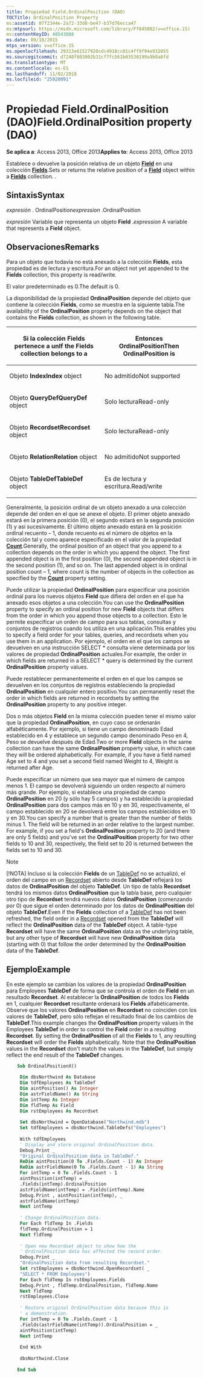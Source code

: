 ```yaml
---
title: Propiedad Field.OrdinalPosition (DAO)
TOCTitle: OrdinalPosition Property
ms:assetid: 07f2344e-2a72-33d8-be47-b37d76ecca47
ms:mtpsurl: https://msdn.microsoft.com/library/Ff845002(v=office.15)
ms:contentKeyID: 48543088
ms.date: 09/18/2015
mtps_version: v=office.15
ms.openlocfilehash: 29313e61527920cdc4918cc81c4ff9f94e932855
ms.sourcegitcommit: d7248f803002b31cf7fc561b03530199a9b0a8fd
ms.translationtype: MT
ms.contentlocale: es-ES
ms.lasthandoff: 11/02/2018
ms.locfileid: "25920091"
---
```

# <a name="fieldordinalposition-property-dao"></a><span data-ttu-id="9fbc0-102">Propiedad Field.OrdinalPosition (DAO)</span><span class="sxs-lookup"><span data-stu-id="9fbc0-102">Field.OrdinalPosition property (DAO)</span></span>


<span data-ttu-id="9fbc0-103">**Se aplica a**: Access 2013, Office 2013</span><span class="sxs-lookup"><span data-stu-id="9fbc0-103">**Applies to**: Access 2013, Office 2013</span></span>

<span data-ttu-id="9fbc0-p101">Establece o devuelve la posición relativa de un objeto **[Field](field-object-dao.md)** en una colección **[Fields](fields-collection-dao.md)**.</span><span class="sxs-lookup"><span data-stu-id="9fbc0-p101">Sets or returns the relative position of a **[Field](field-object-dao.md)** object within a **[Fields](fields-collection-dao.md)** collection. .</span></span>

## <a name="syntax"></a><span data-ttu-id="9fbc0-106">Sintaxis</span><span class="sxs-lookup"><span data-stu-id="9fbc0-106">Syntax</span></span>

<span data-ttu-id="9fbc0-107">*expresión* . OrdinalPosition</span><span class="sxs-lookup"><span data-stu-id="9fbc0-107">*expression* .OrdinalPosition</span></span>

<span data-ttu-id="9fbc0-108">*expresión* Variable que representa un objeto **Field** .</span><span class="sxs-lookup"><span data-stu-id="9fbc0-108">*expression* A variable that represents a **Field** object.</span></span>

## <a name="remarks"></a><span data-ttu-id="9fbc0-109">Observaciones</span><span class="sxs-lookup"><span data-stu-id="9fbc0-109">Remarks</span></span>

<span data-ttu-id="9fbc0-110">Para un objeto que todavía no está anexado a la colección **Fields**, esta propiedad es de lectura y escritura.</span><span class="sxs-lookup"><span data-stu-id="9fbc0-110">For an object not yet appended to the **Fields** collection, this property is read/write.</span></span>

<span data-ttu-id="9fbc0-111">El valor predeterminado es 0.</span><span class="sxs-lookup"><span data-stu-id="9fbc0-111">The default is 0.</span></span>

<span data-ttu-id="9fbc0-112">La disponibilidad de la propiedad **OrdinalPosition** depende del objeto que contiene la colección **Fields**, como se muestra en la siguiente tabla.</span><span class="sxs-lookup"><span data-stu-id="9fbc0-112">The availability of the **OrdinalPosition** property depends on the object that contains the **Fields** collection, as shown in the following table.</span></span>

<table>
<colgroup>
<col style="width: 50%" />
<col style="width: 50%" />
</colgroup>
<thead>
<tr class="header">
<th><p><span data-ttu-id="9fbc0-113">Si la colección Fields pertenece a un</span><span class="sxs-lookup"><span data-stu-id="9fbc0-113">If the Fields collection belongs to a</span></span></p></th>
<th><p><span data-ttu-id="9fbc0-114">
Entonces OrdinalPosition</span><span class="sxs-lookup"><span data-stu-id="9fbc0-114">Then OrdinalPosition is</span></span></p></th>
</tr>
</thead>
<tbody>
<tr class="odd">
<td><p><span data-ttu-id="9fbc0-115">							Objeto <strong>Index</strong></span><span class="sxs-lookup"><span data-stu-id="9fbc0-115"><strong>Index</strong> object</span></span></p></td>
<td><p><span data-ttu-id="9fbc0-116">No admitido</span><span class="sxs-lookup"><span data-stu-id="9fbc0-116">Not supported</span></span></p></td>
</tr>
<tr class="even">
<td><p><span data-ttu-id="9fbc0-117">							Objeto <strong>QueryDef</strong></span><span class="sxs-lookup"><span data-stu-id="9fbc0-117"><strong>QueryDef</strong> object</span></span></p></td>
<td><p><span data-ttu-id="9fbc0-118">Solo lectura</span><span class="sxs-lookup"><span data-stu-id="9fbc0-118">Read-only</span></span></p></td>
</tr>
<tr class="odd">
<td><p><span data-ttu-id="9fbc0-119">							Objeto <strong>Recordset</strong></span><span class="sxs-lookup"><span data-stu-id="9fbc0-119"><strong>Recordset</strong> object</span></span></p></td>
<td><p><span data-ttu-id="9fbc0-120">Solo lectura</span><span class="sxs-lookup"><span data-stu-id="9fbc0-120">Read-only</span></span></p></td>
</tr>
<tr class="even">
<td><p><span data-ttu-id="9fbc0-121">							Objeto <strong>Relation</strong></span><span class="sxs-lookup"><span data-stu-id="9fbc0-121"><strong>Relation</strong> object</span></span></p></td>
<td><p><span data-ttu-id="9fbc0-122">No admitido</span><span class="sxs-lookup"><span data-stu-id="9fbc0-122">Not supported</span></span></p></td>
</tr>
<tr class="odd">
<td><p><span data-ttu-id="9fbc0-123">							Objeto <strong>TableDef</strong></span><span class="sxs-lookup"><span data-stu-id="9fbc0-123"><strong>TableDef</strong> object</span></span></p></td>
<td><p><span data-ttu-id="9fbc0-124">Es de lectura y escritura.</span><span class="sxs-lookup"><span data-stu-id="9fbc0-124">Read/write</span></span></p></td>
</tr>
</tbody>
</table>


<span data-ttu-id="9fbc0-p102">Generalmente, la posición ordinal de un objeto anexado a una colección depende del orden en el que se anexe el objeto. El primer objeto anexado estará en la primera posición (0), el segundo estará en la segunda posición (1) y así sucesivamente. El último objeto anexado estará en la posición ordinal recuento – 1, donde recuento es el número de objetos en la colección tal y como aparece especificado en el valor de la propiedad **[Count](containers-count-property-dao.md)**.</span><span class="sxs-lookup"><span data-stu-id="9fbc0-p102">Generally, the ordinal position of an object that you append to a collection depends on the order in which you append the object. The first appended object is in the first position (0), the second appended object is in the second position (1), and so on. The last appended object is in ordinal position count – 1, where count is the number of objects in the collection as specified by the **[Count](containers-count-property-dao.md)** property setting.</span></span>

<span data-ttu-id="9fbc0-128">Puede utilizar la propiedad **OrdinalPosition** para especificar una posición ordinal para los nuevos objetos **Field** que difiera del orden en el que ha anexado esos objetos a una colección.</span><span class="sxs-lookup"><span data-stu-id="9fbc0-128">You can use the **OrdinalPosition** property to specify an ordinal position for new **Field** objects that differs from the order in which you append those objects to a collection.</span></span> <span data-ttu-id="9fbc0-129">Esto le permite especificar un orden de campo para sus tablas, consultas y conjuntos de registros cuando los utiliza en una aplicación.</span><span class="sxs-lookup"><span data-stu-id="9fbc0-129">This enables you to specify a field order for your tables, queries, and recordsets when you use them in an application.</span></span> <span data-ttu-id="9fbc0-130">Por ejemplo, el orden en el que los campos se devuelven en una instrucción SELECT \* consulta viene determinada por los valores de propiedad **OrdinalPosition** actuales.</span><span class="sxs-lookup"><span data-stu-id="9fbc0-130">For example, the order in which fields are returned in a SELECT \* query is determined by the current **OrdinalPosition** property values.</span></span>

<span data-ttu-id="9fbc0-131">Puede restablecer permanentemente el orden en el que los campos se devuelven en los conjuntos de registros estableciendo la propiedad **OrdinalPosition** en cualquier entero positivo.</span><span class="sxs-lookup"><span data-stu-id="9fbc0-131">You can permanently reset the order in which fields are returned in recordsets by setting the **OrdinalPosition** property to any positive integer.</span></span>

<span data-ttu-id="9fbc0-p104">Dos o más objetos **Field** en la misma colección pueden tener el mismo valor que la propiedad **OrdinalPosition**, en cuyo caso se ordenarán alfabéticamente. Por ejemplo, si tiene un campo denominado Edad establecido en 4 y establece un segundo campo denominado Peso en 4, Peso se devuelve después de Edad.</span><span class="sxs-lookup"><span data-stu-id="9fbc0-p104">Two or more **Field** objects in the same collection can have the same **OrdinalPosition** property value, in which case they will be ordered alphabetically. For example, if you have a field named Age set to 4 and you set a second field named Weight to 4, Weight is returned after Age.</span></span>

<span data-ttu-id="9fbc0-p105">Puede especificar un número que sea mayor que el número de campos menos 1. El campo se devolverá siguiendo un orden respecto al número más grande. Por ejemplo, si establece una propiedad de campo **OrdinalPosition** en 20 (y sólo hay 5 campos) y ha establecido la propiedad **OrdinalPosition** para dos campos más en 10 y en 30, respectivamente, el campo establecido en 20 se devolverá entre los campos establecidos en 10 y en 30.</span><span class="sxs-lookup"><span data-stu-id="9fbc0-p105">You can specify a number that is greater than the number of fields minus 1. The field will be returned in an order relative to the largest number. For example, if you set a field's **OrdinalPosition** property to 20 (and there are only 5 fields) and you've set the **OrdinalPosition** property for two other fields to 10 and 30, respectively, the field set to 20 is returned between the fields set to 10 and 30.</span></span>

> [!NOTE]
> <span data-ttu-id="9fbc0-p106">[!NOTA] Incluso si la colección **Fields** de un [TableDef](tabledef-object-dao.md) no se actualizó, el orden del campo en un [Recordset](recordset-object-dao.md) abierto desde **TableDef** reflejará los datos de **OrdinalPosition** del objeto **TableDef**. Un tipo de tabla **Recordset** tendrá los mismos datos **OrdinalPosition** que la tabla base, pero cualquier otro tipo de **Recordset** tendrá nuevos datos **OrdinalPosition** (comenzando por 0) que sigue el orden determinado por los datos de **OrdinalPosition** del objeto **TableDef**.</span><span class="sxs-lookup"><span data-stu-id="9fbc0-p106">Even if the **Fields** collection of a [TableDef](tabledef-object-dao.md) has not been refreshed, the field order in a [Recordset](recordset-object-dao.md) opened from the **TableDef** will reflect the **OrdinalPosition** data of the **TableDef** object. A table-type **Recordset** will have the same **OrdinalPosition** data as the underlying table, but any other type of **Recordset** will have new **OrdinalPosition** data (starting with 0) that follow the order determined by the **OrdinalPosition** data of the **TableDef**.</span></span>

## <a name="example"></a><span data-ttu-id="9fbc0-139">Ejemplo</span><span class="sxs-lookup"><span data-stu-id="9fbc0-139">Example</span></span>

<span data-ttu-id="9fbc0-p107">En este ejemplo se cambian los valores de la propiedad **OrdinalPosition** para Employees **TableDef** de forma que se controla el orden de **Field** en un resultado **Recordset**. Al establecer la **OrdinalPosition** de todos los **Fields** en 1, cualquier **Recordset** resultante ordenará los **Fields** alfabéticamente. Observe que los valores **OrdinalPosition** en **Recordset** no coinciden con los valores de **TableDef**, pero sólo reflejan el resultado final de los cambios de **TableDef**.</span><span class="sxs-lookup"><span data-stu-id="9fbc0-p107">This example changes the **OrdinalPosition** property values in the Employees **TableDef** in order to control the **Field** order in a resulting **Recordset**. By setting the **OrdinalPosition** of all the **Fields** to 1, any resulting **Recordset** will order the **Fields** alphabetically. Note that the **OrdinalPosition** values in the **Recordset** don't match the values in the **TableDef**, but simply reflect the end result of the **TableDef** changes.</span></span>

```vb
    Sub OrdinalPositionX() 
     
     Dim dbsNorthwind As Database 
     Dim tdfEmployees As TableDef 
     Dim aintPosition() As Integer 
     Dim astrFieldName() As String 
     Dim intTemp As Integer 
     Dim fldTemp As Field 
     Dim rstEmployees As Recordset 
     
     Set dbsNorthwind = OpenDatabase("Northwind.mdb") 
     Set tdfEmployees = dbsNorthwind.TableDefs("Employees") 
     
     With tdfEmployees 
     ' Display and store original OrdinalPosition data. 
     Debug.Print _ 
     "Original OrdinalPosition data in TableDef." 
     ReDim aintPosition(0 To .Fields.Count - 1) As Integer 
     ReDim astrFieldName(0 To .Fields.Count - 1) As String 
     For intTemp = 0 To .Fields.Count - 1 
     aintPosition(intTemp) = _ 
     .Fields(intTemp).OrdinalPosition 
     astrFieldName(intTemp) = .Fields(intTemp).Name 
     Debug.Print , aintPosition(intTemp), _ 
     astrFieldName(intTemp) 
     Next intTemp 
     
     ' Change OrdinalPosition data. 
     For Each fldTemp In .Fields 
     fldTemp.OrdinalPosition = 1 
     Next fldTemp 
     
     ' Open new Recordset object to show how the 
     ' OrdinalPosition data has affected the record order. 
     Debug.Print _ 
     "OrdinalPosition data from resulting Recordset." 
     Set rstEmployees = dbsNorthwind.OpenRecordset( _ 
     "SELECT * FROM Employees") 
     For Each fldTemp In rstEmployees.Fields 
     Debug.Print , fldTemp.OrdinalPosition, fldTemp.Name 
     Next fldTemp 
     rstEmployees.Close 
     
     ' Restore original OrdinalPosition data because this is 
     ' a demonstration. 
     For intTemp = 0 To .Fields.Count - 1 
     .Fields(astrFieldName(intTemp)).OrdinalPosition = _ 
     aintPosition(intTemp) 
     Next intTemp 
     
     End With 
     
     dbsNorthwind.Close 
     
    End Sub
```
